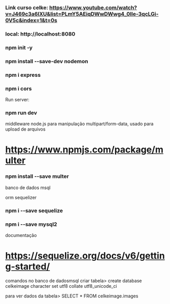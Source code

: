 ### Link curso celke: https://www.youtube.com/watch?v=J469c3a6lXU&list=PLmY5AEiqDWwDWwg4_0lle-3qcLGi-0V5c&index=1&t=0s

### local: http://localhost:8080

### npm init -y

### npm install --save-dev nodemon

### npm i express

### npm i cors

Run server:

### npm run dev

middleware node.js para manipulação multipart/form-data, usado para upload de arquivos

# https://www.npmjs.com/package/multer

### npm install --save multer

banco de dados msql

orm sequelizer

### npm i --save sequelize

### npm i --save mysql2

documentação

# https://sequelize.org/docs/v6/getting-started/

comandos no banco de dadosmsql
criar tabela>
create database celkeimage character set utf8 collate utf8_unicode_ci

para ver dados da tabela>
SELECT \* FROM celkeimage.images

